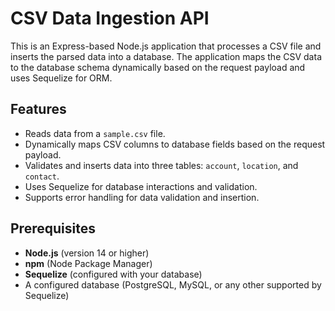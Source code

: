 # CSV Data Ingestion API

This is an Express-based Node.js application that processes a CSV file and inserts the parsed data into a database. The application maps the CSV data to the database schema dynamically based on the request payload and uses Sequelize for ORM.

## Features

- Reads data from a `sample.csv` file.
- Dynamically maps CSV columns to database fields based on the request payload.
- Validates and inserts data into three tables: `account`, `location`, and `contact`.
- Uses Sequelize for database interactions and validation.
- Supports error handling for data validation and insertion.

## Prerequisites

- **Node.js** (version 14 or higher)
- **npm** (Node Package Manager)
- **Sequelize** (configured with your database)
- A configured database (PostgreSQL, MySQL, or any other supported by Sequelize)

